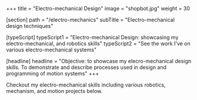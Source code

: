 +++
title = "Electro-mechanical Design"
image = "shopbot.jpg"
weight = 30

[section]
path = "/electro-mechanics"
subTitle = "Electro-mechanical design techniques"

[typeScript] 
typeScript1 = "Electro-mechanical Design: showcasing my electro-mechanical, and robotics skills" 
typeScript2 = "See the work I've on various electro-mechanical systems"

[headline]
headline = "Objective: to showcase my elecro-mechanical design skills. To demonstrate and describe processes used in design and programming of motion systems"
+++

Checkout my electro-mechanical skills including various robotics, mechanism, and motion projects below.


